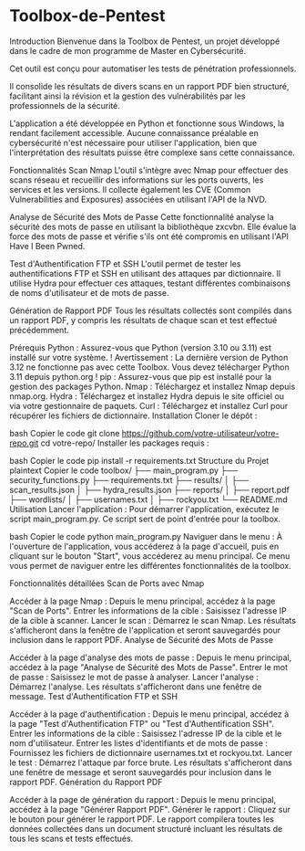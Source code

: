 # Toolbox-de-Pentest

Introduction
Bienvenue dans la Toolbox de Pentest, un projet développé dans le cadre de mon programme de Master en Cybersécurité.

Cet outil est conçu pour automatiser les tests de pénétration professionnels.

Il consolide les résultats de divers scans en un rapport PDF bien structuré, facilitant ainsi la révision et la gestion des vulnérabilités par les professionnels de la sécurité.

L'application a été développée en Python et fonctionne sous Windows, la rendant facilement accessible. Aucune connaissance préalable en cybersécurité n'est nécessaire pour utiliser l'application, bien que l'interprétation des résultats puisse être complexe sans cette connaissance.

Fonctionnalités
Scan Nmap
L'outil s'intègre avec Nmap pour effectuer des scans réseau et recueillir des informations sur les ports ouverts, les services et les versions. Il collecte également les CVE (Common Vulnerabilities and Exposures) associées en utilisant l'API de la NVD.

Analyse de Sécurité des Mots de Passe
Cette fonctionnalité analyse la sécurité des mots de passe en utilisant la bibliothèque zxcvbn. Elle évalue la force des mots de passe et vérifie s'ils ont été compromis en utilisant l'API Have I Been Pwned.

Test d'Authentification FTP et SSH
L'outil permet de tester les authentifications FTP et SSH en utilisant des attaques par dictionnaire. Il utilise Hydra pour effectuer ces attaques, testant différentes combinaisons de noms d'utilisateur et de mots de passe.

Génération de Rapport PDF
Tous les résultats collectés sont compilés dans un rapport PDF, y compris les résultats de chaque scan et test effectué précédemment.

Prérequis
Python : Assurez-vous que Python (version 3.10 ou 3.11) est installé sur votre système.
! Avertissement : La dernière version de Python 3.12 ne fonctionne pas avec cette Toolbox. Vous devez télécharger Python 3.11 depuis python.org !
pip : Assurez-vous que pip est installé pour la gestion des packages Python.
Nmap : Téléchargez et installez Nmap depuis nmap.org.
Hydra : Téléchargez et installez Hydra depuis le site officiel ou via votre gestionnaire de paquets.
Curl : Téléchargez et installez Curl pour récupérer les fichiers de dictionnaire.
Installation
Cloner le dépôt :

bash
Copier le code
git clone https://github.com/votre-utilisateur/votre-repo.git
cd votre-repo/
Installer les packages requis :

bash
Copier le code
pip install -r requirements.txt
Structure du Projet
plaintext
Copier le code
toolbox/
├── main_program.py
├── security_functions.py
├── requirements.txt
├── results/
│   ├── scan_results.json
│   ├── hydra_results.json
├── reports/
│   ├── report.pdf
├── wordlists/
│   ├── usernames.txt
│   ├── rockyou.txt
└── README.md
Utilisation
Lancer l'application : Pour démarrer l'application, exécutez le script main_program.py. Ce script sert de point d'entrée pour la toolbox.

bash
Copier le code
python main_program.py
Naviguer dans le menu : À l'ouverture de l'application, vous accéderez à la page d'accueil, puis en cliquant sur le bouton "Start", vous accéderez au menu principal. Ce menu vous permet de naviguer entre les différentes fonctionnalités de la toolbox.

Fonctionnalités détaillées
Scan de Ports avec Nmap

Accéder à la page Nmap : Depuis le menu principal, accédez à la page "Scan de Ports".
Entrer les informations de la cible : Saisissez l'adresse IP de la cible à scanner.
Lancer le scan : Démarrez le scan Nmap. Les résultats s'afficheront dans la fenêtre de l'application et seront sauvegardés pour inclusion dans le rapport PDF.
Analyse de Sécurité des Mots de Passe

Accéder à la page d'analyse des mots de passe : Depuis le menu principal, accédez à la page "Analyse de Sécurité des Mots de Passe".
Entrer le mot de passe : Saisissez le mot de passe à analyser.
Lancer l'analyse : Démarrez l'analyse. Les résultats s'afficheront dans une fenêtre de message.
Test d'Authentification FTP et SSH

Accéder à la page d'authentification : Depuis le menu principal, accédez à la page "Test d'Authentification FTP" ou "Test d'Authentification SSH".
Entrer les informations de la cible : Saisissez l'adresse IP de la cible et le nom d'utilisateur.
Entrer les listes d'identifiants et de mots de passe : Fournissez les fichiers de dictionnaire usernames.txt et rockyou.txt.
Lancer le test : Démarrez l'attaque par force brute. Les résultats s'afficheront dans une fenêtre de message et seront sauvegardés pour inclusion dans le rapport PDF.
Génération du Rapport PDF

Accéder à la page de génération du rapport : Depuis le menu principal, accédez à la page "Générer Rapport PDF".
Générer le rapport : Cliquez sur le bouton pour générer le rapport PDF. Le rapport compilera toutes les données collectées dans un document structuré incluant les résultats de tous les scans et tests effectués.
